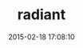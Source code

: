 ---
layout: post
title:  "radiant"
repo:   "radiant/radiant"
date:   2015-02-18 17:08:10
gemurl: http://radiantcms.org
---